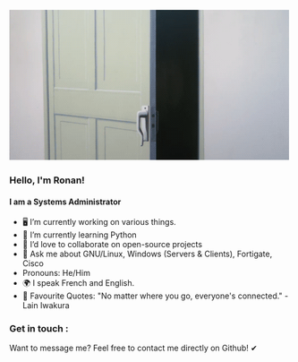 ![](/lain.gif)

### Hello, I'm Ronan!
#### I am a Systems Administrator

* 🖥 I’m currently working on various things.
* 📗 I’m currently learning Python
* 👯 I’d love to collaborate on open-source projects
* 💬 Ask me about GNU/Linux, Windows (Servers & Clients), Fortigate, Cisco
*  Pronouns: He/Him
* 🌍 I speak French and English.
* 💬 Favourite Quotes: "No matter where you go, everyone's connected." -Lain Iwakura

### Get in touch :

Want to message me? Feel free to contact me directly on Github! ✔
